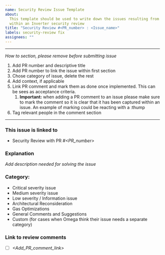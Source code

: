 ```yaml
---
name: Security Review Issue Template
about:
  This template should be used to write down the issues resulting from PR comments
  within an Inverter security review
title: "Security Review #<PR_number> : <Issue_name>"
labels: security-review fix
assignees: ""
---
```


---

_How to section, please remove before submitting issue_

1. Add PR number and descriptive title
1. Add PR number to link the issue within first section
1. Chose category of issue, delete the rest
1. Add context, if applicable
1. Link PR comment and mark them as done once implemented. This can be sees as acceptance criteria.
   1. **Important:** when adding a PR comment to an issue please make sure to mark the comment so it is clear that it has been captured within an issue. An example of marking could be reacting with a :thump
1. Tag relevant people in the comment section

---

### This issue is linked to

- Security Review with PR #_<PR_number>_

### Explanation

_Add description needed for solving the issue_

### Category:

- Critical severity issue
- Medium severity issue
- Low severity / Information issue
- Architectural Reconsideration
- Gas Optimizations
- General Comments and Suggestions
- Custom (for cases when Omega think their issue needs a separate category)

### Link to review comments

- [ ] _<Add_PR_comment_link>_
